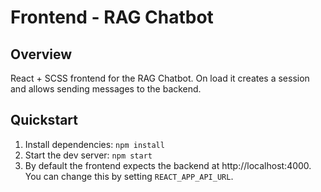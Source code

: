 # Frontend - RAG Chatbot

## Overview
React + SCSS frontend for the RAG Chatbot. On load it creates a session and allows sending messages to the backend.

## Quickstart
1. Install dependencies: `npm install`
2. Start the dev server: `npm start`
3. By default the frontend expects the backend at http://localhost:4000. You can change this by setting `REACT_APP_API_URL`.
